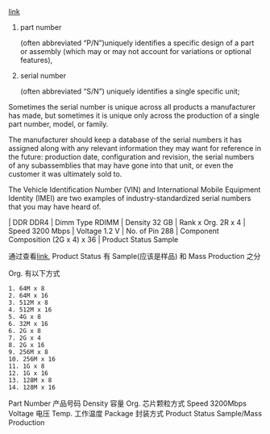 [link](https://www.quora.com/What-is-the-technical-difference-between-serial-number-and-part-number)

1. part number

    (often abbreviated “P/N”)uniquely identifies a specific design of a part or
    assembly (which may or may not account for variations or optional features), 

2. serial number

    (often abbreviated “S/N”) uniquely identifies a single specific unit;


Sometimes the serial number is unique across all products a manufacturer has
made, but sometimes it is unique only across the production of a single part
number, model, or family.

The manufacturer should keep a database of the serial numbers it has assigned
along with any relevant information they may want for reference in the future:
production date, configuration and revision, the serial numbers of any
subassemblies that may have gone into that unit, or even the customer it was
ultimately sold to.



The Vehicle Identification Number (VIN) and International Mobile Equipment
Identity (IMEI) are two examples of industry-standardized serial numbers that
you may have heard of.




| DDR                DDR4        |  Dimm Type               RDIMM
| Density            32 GB       |  Rank x Org.             2R x 4
| Speed              3200 Mbps   |  Voltage                 1.2 V
| No. of Pin         288         |  Component Composition   (2G x 4) x 36
| Product Status     Sample


通过查看[link](https://www.samsung.com/semiconductor/support/products-finder/),
Product Status 有 Sample(应该是样品) 和 Mass Production 之分


Org. 有以下方式

    1. 64M x 8
    2. 64M x 16
    3. 512M x 8
    4. 512M x 16
    5. 4G x 8
    6. 32M x 16
    6. 2G x 8
    7. 2G x 4
    8. 2G x 16
    9. 256M x 8
    10. 256M x 16
    11. 1G x 8
    12. 1G x 16
    13. 128M x 8
    14. 128M x 16


Part Number         产品号码
Density             容量
Org.                芯片颗粒方式
Speed               3200Mbps
Voltage             电压
Temp.               工作温度
Package             封装方式
Product Status      Sample/Mass Production
